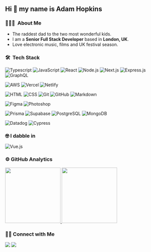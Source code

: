 ## Hi 👋 my name is Adam Hopkins

### 👨🏽‍💻 &nbsp;About Me

- The raddest dad to the two most wonderful kids.
- I am a **Senior Full Stack Developer** based in **London, UK**.
- Love electronic music, films and UK festival season.

### 🛠 &nbsp;Tech Stack

![Typescript](https://img.shields.io/badge/-Typescript-05122A?style=flat&logo=typescript)
![JavaScript](https://img.shields.io/badge/-JavaScript-05122A?style=flat&logo=javascript)
![React](https://img.shields.io/badge/-React-05122A?style=flat&logo=react)
![Node.js](https://img.shields.io/badge/-Node.js-05122A?style=flat&logo=node.js) 
![Next.js](https://img.shields.io/badge/-Next.js-05122A?style=flat&logo=next.js) 
![Express.js](https://img.shields.io/badge/-Express.js-05122A?style=flat&logo=express&logoColor=092E20)
![GraphQL](https://img.shields.io/badge/-GraphQL-05122A?style=flat&logo=graphql)

![AWS](https://img.shields.io/badge/-AWS-05122A?style=flat&logo=amazon)
![Vercel](https://img.shields.io/badge/-Vercel-05122A?style=flat&logo=vercel)
![Netlify](https://img.shields.io/badge/-Netlify-05122A?style=flat&logo=netlify)

![HTML](https://img.shields.io/badge/-HTML-05122A?style=flat&logo=HTML5)
![CSS](https://img.shields.io/badge/-CSS-05122A?style=flat&logo=CSS3&logoColor=1572B6)
![Git](https://img.shields.io/badge/-Git-05122A?style=flat&logo=git)
![GitHub](https://img.shields.io/badge/-GitHub-05122A?style=flat&logo=github)
![Markdown](https://img.shields.io/badge/-Markdown-05122A?style=flat&logo=markdown)

![Figma](https://img.shields.io/badge/-Figma-05122A?style=flat&logo=figma)
![Photoshop](https://img.shields.io/badge/-Photoshop-05122A?style=flat&logo=adobe-photoshop)

![Prisma](https://img.shields.io/badge/-Prisma-05122A?style=flat&logo=prisma)
![Supabase](https://img.shields.io/badge/-Supabase-05122A?style=flat&logo=supabase)
![PostgreSQL](https://img.shields.io/badge/-PostgreSQL-05122A?style=flat&logo=postgressql)
![MongoDB](https://img.shields.io/badge/-MongoDB-05122A?style=flat&logo=mongodb)

![Datadog](https://img.shields.io/badge/-Datadog-05122A?style=flat&logo=datadog)
![Cypress](https://img.shields.io/badge/-Cypress-05122A?style=flat&logo=cypress)

### 🤓 I dabble in
![Vue.js](https://img.shields.io/badge/-Vue-05122A?style=flat&logo=vue.js)

### ⚙️ GitHub Analytics

<p>
<a href="https://github.com/joelpierre">
  <img height="180em" src="https://github-readme-stats-eight-theta.vercel.app/api?username=joelpierre&show_icons=true&theme=algolia&include_all_commits=true&count_private=true"/>

  <img height="180em" src="https://github-readme-stats-eight-theta.vercel.app/api/top-langs/?username=joelpierre&layout=compact&langs_count=6&theme=algolia"/>
</a>
</p>

### 🤝🏻 Connect with Me

<p>
<a href="https://www.linkedin.com/in/adamhopkins1989/"><img src="https://img.shields.io/badge/-Adam Hopkins-0077B5?style=flat&logo=Linkedin&logoColor=white"/></a>
<a href="mailto:adanhopkins87@gmail.com"><img src="https://img.shields.io/badge/-Email me-1769FF?style=flat&logo=gmail&logoColor=white"/></a>
</p>
